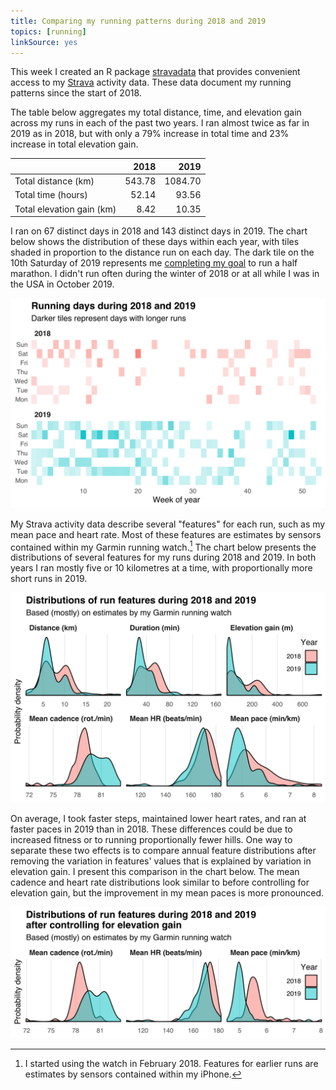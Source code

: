 ```yaml
---
title: Comparing my running patterns during 2018 and 2019
topics: [running]
linkSource: yes
---
```


This week I created an R package [stravadata](https://github.com/bldavies/stravadata/) that provides convenient access to my [Strava](https://www.strava.com/) activity data.
These data document my running patterns since the start of 2018.

The table below aggregates my total distance, time, and elevation gain across my runs in each of the past two years.
I ran almost twice as far in 2019 as in 2018, but with only a 79% increase in total time and 23% increase in total elevation gain.

|                          |   2018|    2019|
|:-------------------------|------:|-------:|
|Total distance (km)       | 543.78| 1084.70|
|Total time (hours)        |  52.14|   93.56|
|Total elevation gain (km) |   8.42|   10.35|

I ran on 67 distinct days in 2018 and 143 distinct days in 2019.
The chart below shows the distribution of these days within each year, with tiles shaded in proportion to the distance run on each day.
The dark tile on the 10th Saturday of 2019 represents me [completing my goal](/blog/goals-2019-update/) to run a half marathon.
I didn't run often during the winter of 2018 or at all while I was in the USA in October 2019.

![](figures/calendar-1.svg)

My Strava activity data describe several "features" for each run, such as my mean pace and heart rate.
Most of these features are estimates by sensors contained within my Garmin running watch.[^most]
The chart below presents the distributions of several features for my runs during 2018 and 2019.
In both years I ran mostly five or 10 kilometres at a time, with proportionally more short runs in 2019.

[^most]: I started using the watch in February 2018. Features for earlier runs are estimates by sensors contained within my iPhone.

![](figures/features-1.svg)

On average, I took faster steps, maintained lower heart rates, and ran at faster paces in 2019 than in 2018.
These differences could be due to increased fitness or to running proportionally fewer hills.
One way to separate these two effects is to compare annual feature distributions after removing the variation in features' values that is explained by variation in elevation gain.
I present this comparison in the chart below.
The mean cadence and heart rate distributions look similar to before controlling for elevation gain, but the improvement in my mean paces is more pronounced.

![](figures/features-adjusted-1.svg)

